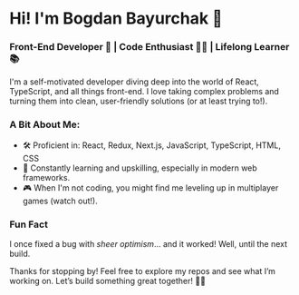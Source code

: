 # Hi! I'm Bogdan Bayurchak 👋

### Front-End Developer 🚀 | Code Enthusiast 🧑‍💻 | Lifelong Learner 📚

I'm a self-motivated developer diving deep into the world of React, TypeScript, and all things front-end. I love taking complex problems and turning them into clean, user-friendly solutions (or at least trying to!).

### A Bit About Me:
- 🛠️ Proficient in: React, Redux, Next.js, JavaScript, TypeScript, HTML, CSS
- 🌱 Constantly learning and upskilling, especially in modern web frameworks.
- 🎮 When I'm not coding, you might find me leveling up in multiplayer games (watch out!).

### Fun Fact
I once fixed a bug with *sheer optimism*... and it worked! Well, until the next build.

Thanks for stopping by! Feel free to explore my repos and see what I’m working on. Let’s build something great together! 👨‍💻
